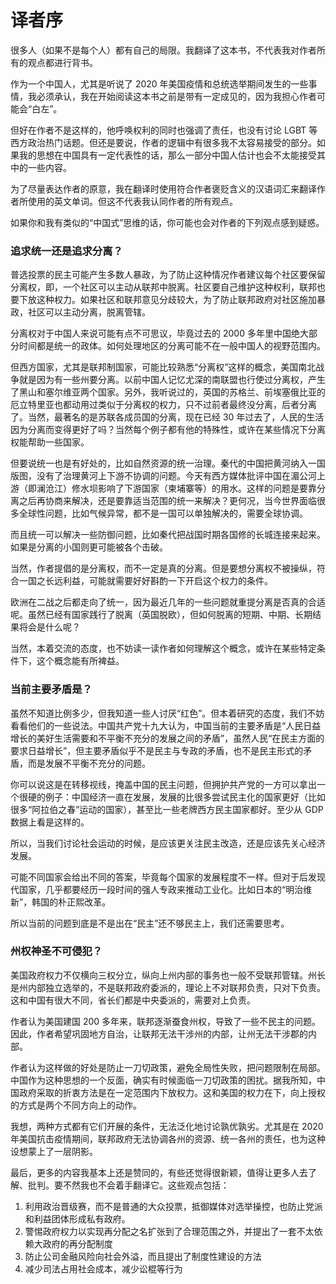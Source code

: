 # 译者序

很多人（如果不是每个人）都有自己的局限。我翻译了这本书，不代表我对作者所有的观点都进行背书。

作为一个中国人，尤其是听说了 2020 年美国疫情和总统选举期间发生的一些事情，我必须承认，我在开始阅读这本书之前是带有一定成见的，因为我担心作者可能会“白左”。

但好在作者不是这样的，他呼唤权利的同时也强调了责任，也没有讨论 LGBT 等西方政治热门话题。但还是要说，作者的逻辑中有很多我不太容易接受的部分。如果我的思想在中国具有一定代表性的话，那么一部分中国人估计也会不太能接受其中的一些内容。

为了尽量表达作者的原意，我在翻译时使用符合作者褒贬含义的汉语词汇来翻译作者所使用的英文单词。但这不代表我认同作者的所有观点。

如果你和我有类似的“中国式”思维的话，你可能也会对作者的下列观点感到疑惑。

### 追求统一还是追求分离？

普选投票的民主可能产生多数人暴政，为了防止这种情况作者建议每个社区要保留分离权，即，一个社区可以主动从联邦中脱离。社区要自己维护这种权利，联邦也要下放这种权力。如果社区和联邦意见分歧较大，为了防止联邦政府对社区施加暴政，社区可以主动分离，脱离管辖。

分离权对于中国人来说可能有点不可思议，毕竟过去的 2000 多年里中国绝大部分时间都是统一的政体。如何处理地区的分离可能不在一般中国人的视野范围内。

但西方国家，尤其是联邦制国家，可能比较熟悉“分离权”这样的概念，美国南北战争就是因为有一些州要分离。以前中国人记忆尤深的南联盟也行使过分离权，产生了黑山和塞尔维亚两个国家。另外，我听说过的，英国的苏格兰、前埃塞俄比亚的厄立特里亚也都动用过类似于分离权的权力，只不过前者最终没分离，后者分离了。当然，最著名的是苏联各成员国的分离，现在已经 30 年过去了，人民的生活因为分离而变得更好了吗？当然每个例子都有他的特殊性，或许在某些情况下分离权能帮助一些国家。

但要说统一也是有好处的，比如自然资源的统一治理。秦代的中国把黄河纳入一国版图，没有了治理黄河上下游不协调的问题。今天有西方媒体批评中国在湄公河上游（即澜沧江）修水坝影响了下游国家（柬埔寨等）的用水。这样的问题是要靠分离之后再协商来解决，还是要靠适当范围的统一来解决？更何况，当今世界面临很多全球性问题，比如气候异常，都不是一国可以单独解决的，需要全球协调。

而且统一可以解决一些防御问题，比如秦代把战国时期各国修的长城连接来起来。如果是分离的小国则更可能被各个击破。

当然，作者提倡的是分离权，而不一定是真的分离。但是要想分离权不被操纵，符合一国之长远利益，可能就需要好好斟酌一下开启这个权力的条件。

欧洲在二战之后都走向了统一，因为最近几年的一些问题就重提分离是否真的合适呢。虽然已经有国家践行了脱离（英国脱欧），但如何脱离的短期、中期、长期结果将会是什么呢？

当然，本着交流的态度，也不妨读一读作者如何理解这个概念，或许在某些特定条件下，这个概念能有所裨益。

### 当前主要矛盾是？

虽然不知道比例多少，但我知道一些人讨厌“红色”。但本着研究的态度，我们不妨看看他们的一些说法。中国共产党十九大认为，中国当前的主要矛盾是“人民日益增长的美好生活需要和不平衡不充分的发展之间的矛盾”，虽然人民“在民主方面的要求日益增长”，但主要矛盾似乎不是民主与专政的矛盾，也不是民主形式的矛盾，而是发展不平衡不充分的问题。

你可以说这是在转移视线，掩盖中国的民主问题，但拥护共产党的一方可以拿出一个很硬的例子：中国经济一直在发展，发展的比很多尝试民主化的国家更好（比如很多“阿拉伯之春”运动的国家），甚至比一些老牌西方民主国家都好。至少从 GDP 数据上看是这样的。

所以，当我们讨论社会运动的时候，是应该更关注民主改造，还是应该先关心经济发展。

可能不同国家会给出不同的答案，毕竟每个国家的发展程度不一样。但对于后发现代国家，几乎都要经历一段时间的强人专政来推动工业化。比如日本的“明治维新”，韩国的朴正熙改革。

所以当前的问题到底是不是出在“民主”还不够民主上，我们还需要思考。

### 州权神圣不可侵犯？

美国政府权力不仅横向三权分立，纵向上州内部的事务也一般不受联邦管辖。州长是州内部独立选举的，不是联邦政府委派的，理论上不对联邦负责，只对下负责。这和中国有很大不同，省长们都是中央委派的，需要对上负责。

作者认为美国建国 200 多年来，联邦逐渐蚕食州权，导致了一些不民主的问题。因此，作者希望巩固地方自治，让联邦无法干涉州的内部，让州无法干涉郡的内部。

作者认为这样做的好处是防止一刀切政策，避免全局性失败，把问题限制在局部。中国作为这种思想的一个反面，确实有时候面临一刀切政策的困扰。据我所知，中国政府采取的折衷方法是在一定范围内下放权力。这和美国的权力在下，向上授权的方式是两个不同方向上的动作。

我想，两种方式都有它们开展的条件，无法泛化地讨论孰优孰劣。尤其是在 2020 年美国抗击疫情期间，联邦政府无法协调各州的资源、统一各州的责任，也为这种设想蒙上了一层阴影。

最后，更多的内容我基本上还是赞同的，有些还觉得很新颖，值得让更多人去了解、批判。要不然我也不会着手翻译它。这些观点包括：

1. 利用政治晋级赛，而不是普通的大众投票，抵御媒体对选举操控，也防止党派和利益团体形成私有政府。
2. 警惕政府权力以实现再分配之名扩张到了合理范围之外，并提出了一套不太依赖大政府的再分配制度
3. 防止公司金融风险向社会外溢，而且提出了制度性建设的方法
4. 减少司法占用社会成本，减少讼棍等行为
